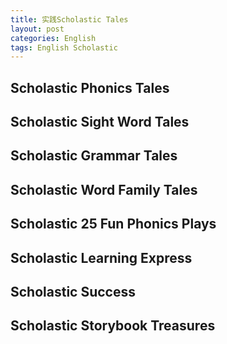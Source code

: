 ```yaml
---
title: 实践Scholastic Tales
layout: post
categories: English
tags: English Scholastic
---
```


## Scholastic Phonics Tales

## Scholastic Sight Word Tales

## Scholastic Grammar Tales

## Scholastic Word Family Tales

## Scholastic 25 Fun Phonics Plays

## Scholastic Learning Express

## Scholastic Success

## Scholastic Storybооk Treasures